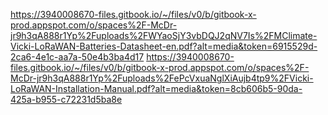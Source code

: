 https://3940008670-files.gitbook.io/~/files/v0/b/gitbook-x-prod.appspot.com/o/spaces%2F-McDr-jr9h3qA888r1Yp%2Fuploads%2FWYaoSjY3vbDQJ2qNV7Is%2FMClimate-Vicki-LoRaWAN-Batteries-Datasheet-en.pdf?alt=media&token=6915529d-2ca6-4e1c-aa7a-50e4b3ba4d17
https://3940008670-files.gitbook.io/~/files/v0/b/gitbook-x-prod.appspot.com/o/spaces%2F-McDr-jr9h3qA888r1Yp%2Fuploads%2FePcVxuaNglXiAujb4tp9%2FVicki-LoRaWAN-Installation-Manual.pdf?alt=media&token=8cb606b5-90da-425a-b955-c72231d5ba8e
